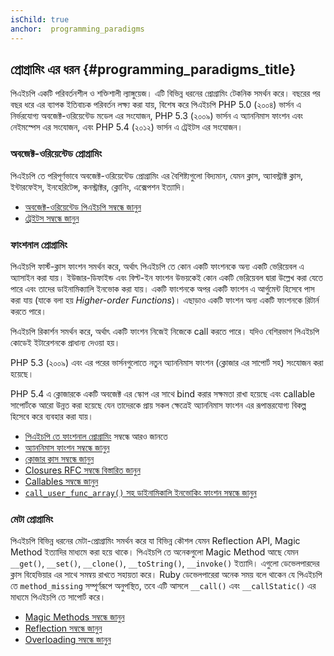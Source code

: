 ```yaml
---
isChild: true
anchor:  programming_paradigms
---
```


## প্রোগ্রামিং এর ধরন {#programming_paradigms_title}

পিএইচপি একটি পরিবর্তনশীল ও শক্তিশালী ল্যাঙ্গুয়েজ। এটি বিভিন্ন ধরনের প্রোগ্রামিং টেকনিক সমর্থন করে। বছরের পর বছর ধরে এর ব্যাপক ইতিবাচক পরিবর্তন লক্ষ্য করা যায়,
বিশেষ করে পিএইচপি PHP 5.0 (২০০৪) ভার্সন এ নির্ভরযোগ্য অবজেক্ট-ওরিয়েন্টেড মডেল এর সংযোজন, PHP 5.3 (২০০৯) ভার্সন এ অ্যাননিমাস ফাংশন এবং নেইমস্পেস এর সংযোজন,
এবং PHP 5.4 (২০১২) ভার্সন এ ট্রেইটস এর সংযোজন।

### অবজেক্ট-ওরিয়েন্টেড প্রোগ্রামিং

পিএইচপি তে পরিপূর্ণভাবে অবজেক্ট-ওরিয়েন্টেড প্রোগ্রামিং এর বৈশিষ্ট্যগুলো বিদ্যমান, যেমন ক্লাস, অ্যাবস্ট্রাক্ট ক্লাস,
ইন্টারফেইস, ইনহেরিটেন্স, কনস্ট্রাক্টর, ক্লোনিং, এক্সেপশন ইত্যাদি।

* [অবজেক্ট-ওরিয়েন্টেড পিএইচপি সম্বন্ধে জানুন][oop]
* [ট্রেইটস সম্বন্ধে জানুন][traits]

### ফাংশনাল প্রোগ্রামিং

পিএইচপি ফার্স্ট-ক্লাস ফাংশন সমর্থন করে, অর্থাৎ পিএইচপি তে কোন একটি ফাংশনকে অন্য একটি ভেরিয়েবল এ অ্যাসাইন করা যায়। ইউজার-ডিফাইন্ড এবং
বিল্ট-ইন ফাংশন উভয়কেই কোন একটি ভেরিয়েবল দ্বারা উল্লেখ করা যেতে পারে এবং তাদের ডাইনামিক্যালি ইনভোক করা যায়। একটি ফাংশনকে অপর একটি ফাংশন এ
আর্গুমেন্ট হিসেবে পাস করা যায় (যাকে বলা হয় _Higher-order Functions_)। এছাড়াও একটি ফাংশন অন্য একটি ফাংশনকে রিটার্ন করতে পারে।

পিএইচপি রিকার্শন সমর্থন করে, অর্থাৎ একটি ফাংশন নিজেই নিজেকে call করতে পারে। যদিও বেশিরভাগ পিএইচপি কোডেই
ইটারেশনকে প্রাধান্য দেওয়া হয়।

PHP 5.3 (২০০৯) এবং এর পরের ভার্সনগুলোতে নতুন অ্যাননিমাস ফাংশন (ক্লোজার এর সাপোর্ট সহ) সংযোজন করা হয়েছে।

PHP 5.4 এ ক্লোজারকে একটি অবজেক্ট এর স্কোপ এর সাথে bind করার সক্ষমতা রাখা হয়েছে এবং callable সাপোর্টকে আরো উন্নত করা হয়েছে
যেন তাদেরকে প্রায় সকল ক্ষেত্রেই অ্যাননিমাস ফাংশন এর রূপান্তরযোগ্য বিকল্প হিসেবে করে ব্যবহার করা যায়।

* [পিএইচপি তে ফাংশনাল প্রোগ্রামিং](/pages/Functional-Programming.html) সম্বন্ধে আরও জানতে
* [অ্যাননিমাস ফাংশন সম্বন্ধে জানুন][anonymous-functions]
* [ক্লোজার ক্লাস সম্বন্ধে জানুন][closure-class]
* [Closures RFC সম্বন্ধে বিস্তারিত জানুন][closures-rfc]
* [Callables সম্বন্ধে জানুন][callables]
* [`call_user_func_array()` সহ ডাইনামিকালি ইনভোকিং ফাংশন সম্বন্ধে জানুন][call-user-func-array]

### মেটা প্রোগ্রামিং

পিএইচপি বিভিন্ন ধরনের মেটা-প্রোগ্রামিং সমর্থন করে যা বিভিন্ন কৌশল যেমন Reflection API, Magic Method ইত্যাদির মাধ্যমে করা হয়ে থাকে। পিএইচপি তে
অনেকগুলো Magic Method আছে যেমন `__get()`, `__set()`, `__clone()`, `__toString()`, `__invoke()` ইত্যাদি। এগুলো
ডেভেলপারদের ক্লাস বিহেভিয়ার এর সাথে সমন্বয় রাখতে সহায়তা করে। Ruby ডেভেলপারেরা অনেক সময় বলে থাকেন যে পিএইচপি তে `method_missing` সম্পূর্ণরূপে অনুপস্থিত, তবে এটি আসলে 
`__call()` এবং `__callStatic()` এর মাধ্যমে পিএইচপি তে সাপোর্ট করে।

* [Magic Methods সম্বন্ধে জানুন][magic-methods]
* [Reflection সম্বন্ধে জানুন][reflection]
* [Overloading সম্বন্ধে জানুন][overloading]


[oop]: http://php.net/language.oop5
[traits]: http://php.net/language.oop5.traits
[anonymous-functions]: http://php.net/functions.anonymous
[closure-class]: http://php.net/class.closure
[closures-rfc]: https://wiki.php.net/rfc/closures
[callables]: http://php.net/language.types.callable
[call-user-func-array]: http://php.net/function.call-user-func-array
[magic-methods]: http://php.net/language.oop5.magic
[reflection]: http://php.net/intro.reflection
[overloading]: http://php.net/language.oop5.overloading

